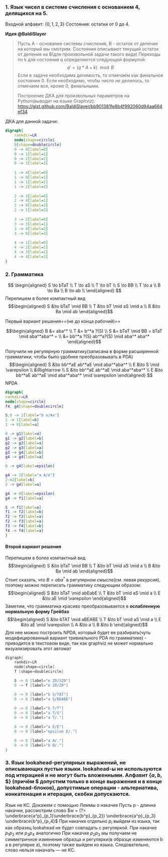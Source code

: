 ### 1. Язык чисел в системе счисления с основанием 4, делящихся на 5. 
Входной алфавит: $\{0,1,2,3\}$
Состояния: остатки от 0 до 4.

**Идея @BaldiSlayer**
> Пусть A - основание системы счисления, B - остаток от деления на который мы смотрим.
> Состояния описывают текущий остаток от деления на B(для произвольной задачи такого вида)
> Переходы по k для состояния q определяются следующей формулой:
> $$q' = (q * A + k) \mod B$$
> Если в задаче необходима делимость, то отмечаем как финальное состояние 0. Если необходимо, чтобы число *не* делилось, то отмечаем все, кроме 0, финальными. 
> 
> Построение ДКА для произвольных параметров на Python(выводит на языке Graphviz): <https://gist.github.com/BaldiSlayer/bb901381fe8b4f992060d94aa664ef34>

ДКА для данной задачи:
```dot
digraph{
	rankdir=LR
	node[shape=circle]
	0[shape=doublecircle]
	0 -> 0[label=0]
	0 -> 1[label=1]
	0 -> 2[label=2]
	0 -> 3[label=3]
	
	1 -> 4[label=0]
	1 -> 0[label=1]
	1 -> 1[label=2]
	1 -> 2[label=3]
	
	2 -> 3[label=0]
	2 -> 4[label=1]
	2 -> 0[label=2]
	2 -> 1[label=3]
	
	3 -> 2[label=0]
	3 -> 3[label=1]
	3 -> 4[label=2]
	3 -> 0[label=3]
	
	4 -> 1[label=0]
	4 -> 2[label=1]
	4 -> 3[label=2]
	4 -> 4[label=3]
}
```



### 2. Грамматика  
$$  
\begin{aligned}  
S \to bTaT \\  
T \to aS \\  
T \to bT \\  
S \to BB \\  
T \to a \\  
B \to Ba \\  
B \to ab \\  
\end{aligned}  
$$  Перепишем в более компактный вид
$$\begin{aligned}
S &\to bTaT \mid BB \\
T &\to bT \mid aS \mid a \\
B &\to Ba \mid ab 
\end{aligned}$$

Первый вариант решения==(не до конца рабочий)==

$$\begin{aligned}
B &= aba^* \\
T &= b^*a ?(S) \\
S &= bTaT \mid BB = bTaT \mid aba^*aba^* = \\
&= bb^*a ?(S) ab^*a?(S) \mid aba^* aba^* 
\end{aligned}$$

Получили не регулярную грамматику(записана в форме расширенной грамматики, чтобы было удобнее преобразовывать в PDA)
$$\begin{aligned}
S &\to bb^*aE ab^*aE \mid aba^*aba^* \\
E &\to S \mid \varepsilon \\
&\Rightarrow \\
S &\to bb^*aE ab^*aE \mid aba^*aba^* \\
E &\to bb^*aE ab^*aE \mid aba^*aba^* \mid \varepsilon
\end{aligned} $$
NPDA
```dot
digraph{
rankdir=LR
node[shape=circle]
f4, g4[shape=doublecircle]

S,0 -> 1[label="b x/Ax"]
1 -> 1[label=b]
1 -> 0[label=a]

0 -> g1[label=a]
g1 -> g2[label=b]
g2 -> g2[label=a]
g2 -> g3[label=a]
g3 -> g4[label=b]
g4 -> g4[label=a]

0 -> g4[label=epsilon]

g4 -> 2[label="a A/e"]
2->2[label=b]
2 -> g4[label=a]

g4 -> 0[label=epsilon]
g4 -> f1[label=a]

S -> f1[label=a]
f1 -> f2[label=b]
f2 -> f2[label=a]
f2 -> f3[label=a]
f3 -> f4[label=b]
f4 -> f4[label=a]
}
```

#### Второй вариант решения
Перепишем в более компактный вид 
$$\begin{aligned}
S &\to bTaT \mid BB \\
T &\to bT \mid aS \mid a \\
B &\to Ba \mid ab 
\end{aligned}$$
Стоит сказать, что $B = aba^*$ в регулярном смысле(см. левая рекурсия), поэтому можно переписать грамматику следующим образом:
$$\begin{aligned}
S &\to bTaT \mid abEabE \\
T &\to bT \mid aS \mid a \\
E &\to aE \mid \varepsilon
\end{aligned}$$
Заметим, что грамматика красиво преобразовывается в **ослабленную нормальную форму Грейбах**
$$\begin{aligned}
S &\to bTAT \mid aBEABE \\
T &\to bT \mid aS \mid a \\
E &\to aE \mid \varepsilon \\
A &\to a \\
B &\to b 
\end{aligned}$$
Для нее можно построить NPDA, который будет ее разбирать(чуть модифицированный вариант тривиального PDA по грамматике) - приводится в текстовом виде, так как graphviz не может нормально визуализировать этот автомат
```d
digraph{
	rankdir=LR
	node[shape=circle]
	f [shape=doublecircle]

	S -> 0 [label="e Z0/SZ0"]
	0 -> f [label="e Z0/Z0"]

	0 -> 0 [label="b S/TAT"]
	0 -> 0 [label="a S/BEABE"]
	
	0 -> 0 [label="b T/T"]
	0 -> 0 [label="a T/S"]
	0 -> 0 [label="a T/."]

	0 -> 0 [label="a E/E"]
	0 -> 0 [label="epsilon E/."]

	0 -> 0 [label="a A/."]
	0 -> 0 [label="b B/."]
}
```

### 3. Язык lookahead-регулярных выражений, не описывающих пустые языки. lookahead-ы не используются под итерацией и не могут быть вложенными. Алфавит $\{a, b, \$\}$ (причём $\$$ допустим только в конце выражения и в конце lookahead-блоков), допустимые операции - альтернатива, конкатенация и итерация, скобки допускаются.
Язык не КС. Докажем с помощью Леммы о накачке
Пусть p - длинна накачки, рассмотрим слово $w = (?= \underbrace{a^p}_{p_1}\underbrace{b^p}_{p_2}) \underbrace{a^p}_{p_3} \underbrace{b^p}_{p_4}$
При накачке отдельно $p_i$ выйдем из языка, так как образец lookahead не будет совпадать с регуляркой.
При накачке $p_1p_2$ или $p_3p_4$ аналогично
При накачке $p_2p_3$ мы получаем не симметричное изменение образца и регулярки(в образце изменяются b а в регулярке a), поэтому также выйдем из языка.
Следовательно, слово нельзя накачать — не КС.